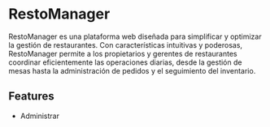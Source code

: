
# RestoManager
RestoManager es una plataforma web diseñada para simplificar y optimizar la gestión de restaurantes. Con características intuitivas y poderosas, RestoManager permite a los propietarios y gerentes de restaurantes coordinar eficientemente las operaciones diarias, desde la gestión de mesas hasta la administración de pedidos y el seguimiento del inventario.

## Features

- Administrar
